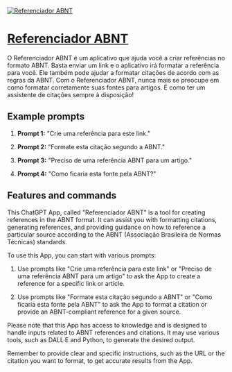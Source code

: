 [![Referenciador ABNT](https://files.oaiusercontent.com/file-nXeHF4WlomyJRGYmrRhs1NYA?se=2123-10-15T01%3A58%3A53Z&sp=r&sv=2021-08-06&sr=b&rscc=max-age%3D31536000%2C%20immutable&rscd=attachment%3B%20filename%3D3274fb9d-bf17-4b6b-9877-29e804cc4c6e.png&sig=2sAb6GCdR4gPU/0zoTpCLxdmB2/pg3tgNgfeSzNXMhQ%3D)](https://chat.openai.com/g/g-E9gS2c2ed-referenciador-abnt)

# [Referenciador ABNT](https://chat.openai.com/g/g-E9gS2c2ed-referenciador-abnt)

O Referenciador ABNT é um aplicativo que ajuda você a criar referências no formato ABNT. Basta enviar um link e o aplicativo irá formatar a referência para você. Ele também pode ajudar a formatar citações de acordo com as regras da ABNT. Com o Referenciador ABNT, nunca mais se preocupe em como formatar corretamente suas fontes para artigos. É como ter um assistente de citações sempre à disposição!

## Example prompts

1. **Prompt 1:** "Crie uma referência para este link."

2. **Prompt 2:** "Formate esta citação segundo a ABNT."

3. **Prompt 3:** "Preciso de uma referência ABNT para um artigo."

4. **Prompt 4:** "Como ficaria esta fonte pela ABNT?"

## Features and commands

This ChatGPT App, called "Referenciador ABNT" is a tool for creating references in the ABNT format. It can assist you with formatting citations, generating references, and providing guidance on how to reference a particular source according to the ABNT (Associação Brasileira de Normas Técnicas) standards.

To use this App, you can start with various prompts:

1. Use prompts like "Crie uma referência para este link" or "Preciso de uma referência ABNT para um artigo" to ask the App to create a reference for a specific link or article.

2. Use prompts like "Formate esta citação segundo a ABNT" or "Como ficaria esta fonte pela ABNT" to ask the App to format a citation or provide an ABNT-compliant reference for a given source.

Please note that this App has access to knowledge and is designed to handle inputs related to ABNT references and citations. It may use various tools, such as DALL·E and Python, to generate the desired output.

Remember to provide clear and specific instructions, such as the URL or the citation you want to format, to get accurate results from the App.
